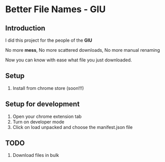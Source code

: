 # Better File Names - GIU

## Introduction

I did this project for the people of the **GIU**

No more **mess**,
No more scattered downloads,
No more manual renaming

Now you can know with ease what file you just downloaded.

## Setup

1. Install from chrome store (soon!!!)

## Setup for development

1. Open your chrome extension tab
2. Turn on developer mode
3. Click on load unpacked and choose the manifest.json file

## TODO

1. Download files in bulk
